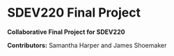 <!DOCTYPE html>
<html lang="en">
<head>
    <meta charset="UTF-8">
    <meta name="viewport" content="width=device-width, initial-scale=1.0">
    <title>SDEV220 Final Project</title>
</head>
<body>
    <h1>SDEV220 Final Project</h1>
    <p><strong>Collaborative Final Project for SDEV220</strong></p>
    <p><strong>Contributors:</strong> Samantha Harper and James Shoemaker</p>
</body>
</html>
